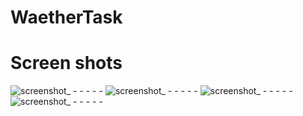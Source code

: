 # WaetherTask
# Screen shots

![screenshot_ - - - - -](https://user-images.githubusercontent.com/33758561/46583248-f6696a00-ca53-11e8-90d2-d51198584dc7.png)
![screenshot_ - - - - -](https://user-images.githubusercontent.com/33758561/46583249-f6696a00-ca53-11e8-8ed6-6db6e5fdfb8b.png)
![screenshot_ - - - - -](https://user-images.githubusercontent.com/33758561/46583250-f7020080-ca53-11e8-836c-ebf7d8b1a9ad.png)
![screenshot_ - - - - -](https://user-images.githubusercontent.com/33758561/46583251-f7020080-ca53-11e8-90a5-5a0e8f65efc4.png)
